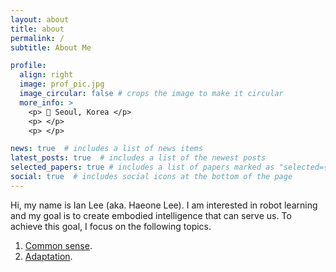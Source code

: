```yaml
---
layout: about
title: about
permalink: /
subtitle: About Me

profile:
  align: right
  image: prof_pic.jpg
  image_circular: false # crops the image to make it circular
  more_info: >
    <p> 📍 Seoul, Korea </p>
    <p> </p>
    <p> </p>

news: true  # includes a list of news items
latest_posts: true  # includes a list of the newest posts
selected_papers: true # includes a list of papers marked as "selected={true}"
social: true  # includes social icons at the bottom of the page
---
```


Hi, my name is Ian Lee (aka. Haeone Lee). I am interested in robot learning and my goal is to create embodied intelligence that can serve us. To achieve this goal, I focus on the following topics. 

1. [Common sense](http://reddit.com).
2. [Adaptation](http://reddit.com).